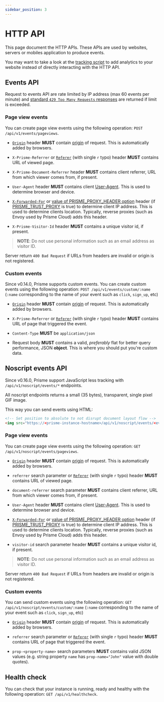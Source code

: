 ```yaml
---
sidebar_position: 3
---
```


# HTTP API

This page document the HTTP APIs. These APIs are used
by websites, servers or mobiles application to produce events.

You may want to take a look at the [tracking script](./tracking-script.md) to
add analytics to your website instead of directly interacting with the HTTP API.

## Events API

Request to events API are rate limited by IP address (max 60 events per minute)
and [standard `429 Too Many Requests`
responses](https://developer.mozilla.org/en-US/docs/Web/HTTP/Status/429) are
returned if limit is exceeded.

### Page view events

You can create page view events using the following operation:
`POST /api/v1/events/pageviews`.

* [`Origin`](https://developer.mozilla.org/en-US/docs/Web/HTTP/Headers/Origin)
header **MUST** contain [origin](https://developer.mozilla.org/en-US/docs/Web/API/URL/origin)
of request. This is automatically added by browsers.

* `X-Prisme-Referrer` or [`Referer`](https://developer.mozilla.org/en-US/docs/Web/HTTP/Headers/Referer)
(with single `r` typo) header **MUST** contains URL of viewed page.

* `X-Prisme-Document-Referrer` header **MUST** contains client referrer, URL from
which viewer comes from, if present.

* `User-Agent` header **MUST** contains client [User-Agent](https://developer.mozilla.org/en-US/docs/Web/HTTP/Headers/User-Agent).
This is used to determine browser and device.

* [`X-Forwarded-For`](https://developer.mozilla.org/en-US/docs/Web/HTTP/Headers/X-Forwarded-For)
or [value of PRISME_PROXY_HEADER option](../reference/server/default-mode.md#proxy-header)
header (if [PRISME_TRUST_PROXY](../reference/server/default-mode.md#trust-proxy) is true) to determine
client IP address. This is used to determine clients location. Typically, reverse
proxies (such as Envoy used by Prisme Cloud) adds this header.

* `X-Prisme-Visitor-Id` header **MUST** contains a unique visitor id, if present.

> **NOTE**: Do not use personal information such as an email address as visitor ID.

Server return `400 Bad Request` if URLs from headers are invalid or origin is
not registered.

### Custom events

Since v0.14.0, Prisme supports custom events. You can create custom events using
the following operation: `POST /api/v1/events/custom/:name` (`:name`
corresponding to the name of your event such as `click`, `sign_up`, etc)

* [`Origin`](https://developer.mozilla.org/en-US/docs/Web/HTTP/Headers/Origin)
header **MUST** contain [origin](https://developer.mozilla.org/en-US/docs/Web/API/URL/origin)
of request. This is automatically added by browsers.

* `X-Prisme-Referrer` or [`Referer`](https://developer.mozilla.org/en-US/docs/Web/HTTP/Headers/Referer)
(with single `r` typo) header **MUST** contains URL of page that triggered the event.

* `Content-Type` **MUST** be `application/json`

* Request body **MUST** contains a valid, *preferably* flat for better query
performance, JSON **object**. This is where you should put you're custom data.

## Noscript events API

Since v0.16.0, Prisme support JavaScript less tracking with `/api/v1/noscript/events/*`
endpoints.

All noscript endpoints returns a small (35 bytes), transparent, single pixel GIF
image.

This way you can send events using HTML:

```html
<!-- Set position to absolute to not disrupt document layout flow -->
<img src="https://<prisme-instance-hostname>/api/v1/noscript/events/<event>" style="position:absolute;top:-100px;">
```

### Page view events

You can create page view events using the following operation:
`GET /api/v1/noscript/events/pageviews`.

* [`Origin`](https://developer.mozilla.org/en-US/docs/Web/HTTP/Headers/Origin)
header **MUST** contain [origin](https://developer.mozilla.org/en-US/docs/Web/API/URL/origin)
of request. This is automatically added by browsers.

* `referrer` search parameter or
[`Referer`](https://developer.mozilla.org/en-US/docs/Web/HTTP/Headers/Referer)
(with single `r` typo) header **MUST** contains URL of viewed page.

* `document-referrer` search parameter **MUST** contains client referrer, URL
from which viewer comes from, if present.

* `User-Agent` header **MUST** contains client [User-Agent](https://developer.mozilla.org/en-US/docs/Web/HTTP/Headers/User-Agent).
This is used to determine browser and device.

* [`X-Forwarded-For`](https://developer.mozilla.org/en-US/docs/Web/HTTP/Headers/X-Forwarded-For)
or [value of PRISME_PROXY_HEADER option](../reference/server/default-mode.md#proxy-header)
header (if [PRISME_TRUST_PROXY](../reference/server/default-mode.md#trust-proxy) is true) to determine
client IP address. This is used to determine clients location. Typically, reverse
proxies (such as Envoy used by Prisme Cloud) adds this header.

* `visitor-id` search parameter header **MUST** contains a unique visitor id, if
present.

> **NOTE**: Do not use personal information such as an email address as visitor ID.

Server return `400 Bad Request` if URLs from headers are invalid or origin is
not registered.

### Custom events

You can send custom events using the following operation:
`GET /api/v1/noscript/events/custom/:name` (`:name` corresponding to the name of
your event such as `click`, `sign_up`, etc)

* [`Origin`](https://developer.mozilla.org/en-US/docs/Web/HTTP/Headers/Origin)
header **MUST** contain [origin](https://developer.mozilla.org/en-US/docs/Web/API/URL/origin)
of request. This is automatically added by browsers.

* `referrer` search parameter or
[`Referer`](https://developer.mozilla.org/en-US/docs/Web/HTTP/Headers/Referer)
(with single `r` typo) header **MUST** contains URL of page that triggered the event.

* `prop-<property-name>` search parameters **MUST** contains valid JSON values
(e.g. string property `name` has `prop-name="John"` value with double quotes).

## Health check

You can check that your instance is running, ready and healthy with the
following operation: `GET /api/v1/healthcheck`.

